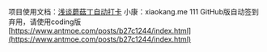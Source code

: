 项目使用文档：[浅谈蘑菇丁自动打卡](https://www.antmoe.com/posts/b27c1244/index.html)
小康：xiaokang.me
111
GitHub版自动签到弃用，请使用coding版[https://www.antmoe.com/posts/b27c1244/index.html](https://www.antmoe.com/posts/b27c1244/index.html)
